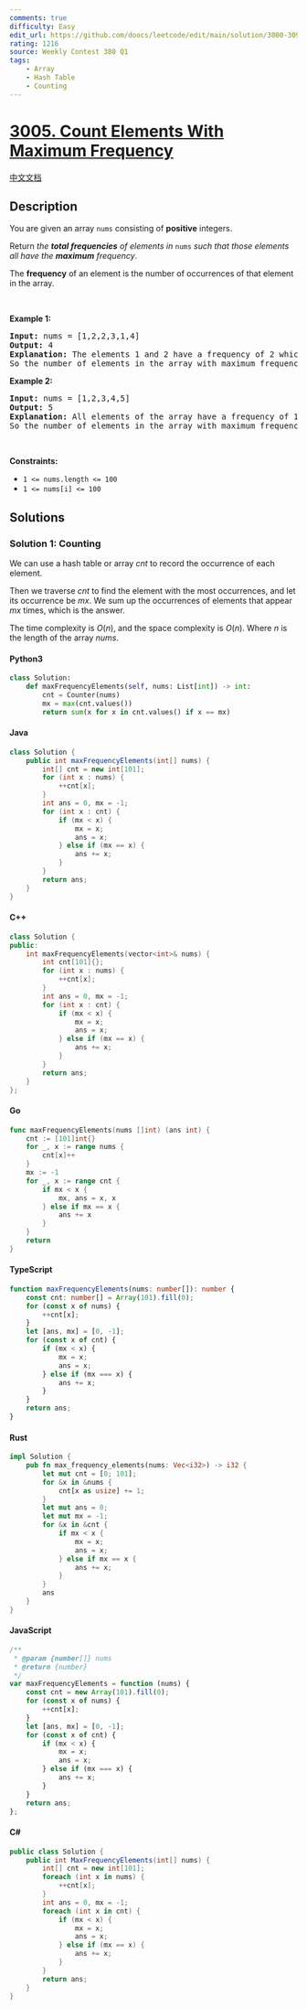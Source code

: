 ```yaml
---
comments: true
difficulty: Easy
edit_url: https://github.com/doocs/leetcode/edit/main/solution/3000-3099/3005.Count%20Elements%20With%20Maximum%20Frequency/README_EN.md
rating: 1216
source: Weekly Contest 380 Q1
tags:
    - Array
    - Hash Table
    - Counting
---
```


<!-- problem:start -->

# [3005. Count Elements With Maximum Frequency](https://leetcode.com/problems/count-elements-with-maximum-frequency)

[中文文档](/solution/3000-3099/3005.Count%20Elements%20With%20Maximum%20Frequency/README.md)

## Description

<!-- description:start -->

<p>You are given an array <code>nums</code> consisting of <strong>positive</strong> integers.</p>

<p>Return <em>the <strong>total frequencies</strong> of elements in</em><em> </em><code>nums</code>&nbsp;<em>such that those elements all have the <strong>maximum</strong> frequency</em>.</p>

<p>The <strong>frequency</strong> of an element is the number of occurrences of that element in the array.</p>

<p>&nbsp;</p>
<p><strong class="example">Example 1:</strong></p>

<pre>
<strong>Input:</strong> nums = [1,2,2,3,1,4]
<strong>Output:</strong> 4
<strong>Explanation:</strong> The elements 1 and 2 have a frequency of 2 which is the maximum frequency in the array.
So the number of elements in the array with maximum frequency is 4.
</pre>

<p><strong class="example">Example 2:</strong></p>

<pre>
<strong>Input:</strong> nums = [1,2,3,4,5]
<strong>Output:</strong> 5
<strong>Explanation:</strong> All elements of the array have a frequency of 1 which is the maximum.
So the number of elements in the array with maximum frequency is 5.
</pre>

<p>&nbsp;</p>
<p><strong>Constraints:</strong></p>

<ul>
	<li><code>1 &lt;= nums.length &lt;= 100</code></li>
	<li><code>1 &lt;= nums[i] &lt;= 100</code></li>
</ul>

<!-- description:end -->

## Solutions

<!-- solution:start -->

### Solution 1: Counting

We can use a hash table or array $cnt$ to record the occurrence of each element.

Then we traverse $cnt$ to find the element with the most occurrences, and let its occurrence be $mx$. We sum up the occurrences of elements that appear $mx$ times, which is the answer.

The time complexity is $O(n)$, and the space complexity is $O(n)$. Where $n$ is the length of the array $nums$.

<!-- tabs:start -->

#### Python3

```python
class Solution:
    def maxFrequencyElements(self, nums: List[int]) -> int:
        cnt = Counter(nums)
        mx = max(cnt.values())
        return sum(x for x in cnt.values() if x == mx)
```

#### Java

```java
class Solution {
    public int maxFrequencyElements(int[] nums) {
        int[] cnt = new int[101];
        for (int x : nums) {
            ++cnt[x];
        }
        int ans = 0, mx = -1;
        for (int x : cnt) {
            if (mx < x) {
                mx = x;
                ans = x;
            } else if (mx == x) {
                ans += x;
            }
        }
        return ans;
    }
}
```

#### C++

```cpp
class Solution {
public:
    int maxFrequencyElements(vector<int>& nums) {
        int cnt[101]{};
        for (int x : nums) {
            ++cnt[x];
        }
        int ans = 0, mx = -1;
        for (int x : cnt) {
            if (mx < x) {
                mx = x;
                ans = x;
            } else if (mx == x) {
                ans += x;
            }
        }
        return ans;
    }
};
```

#### Go

```go
func maxFrequencyElements(nums []int) (ans int) {
	cnt := [101]int{}
	for _, x := range nums {
		cnt[x]++
	}
	mx := -1
	for _, x := range cnt {
		if mx < x {
			mx, ans = x, x
		} else if mx == x {
			ans += x
		}
	}
	return
}
```

#### TypeScript

```ts
function maxFrequencyElements(nums: number[]): number {
    const cnt: number[] = Array(101).fill(0);
    for (const x of nums) {
        ++cnt[x];
    }
    let [ans, mx] = [0, -1];
    for (const x of cnt) {
        if (mx < x) {
            mx = x;
            ans = x;
        } else if (mx === x) {
            ans += x;
        }
    }
    return ans;
}
```

#### Rust

```rust
impl Solution {
    pub fn max_frequency_elements(nums: Vec<i32>) -> i32 {
        let mut cnt = [0; 101];
        for &x in &nums {
            cnt[x as usize] += 1;
        }
        let mut ans = 0;
        let mut mx = -1;
        for &x in &cnt {
            if mx < x {
                mx = x;
                ans = x;
            } else if mx == x {
                ans += x;
            }
        }
        ans
    }
}
```

#### JavaScript

```js
/**
 * @param {number[]} nums
 * @return {number}
 */
var maxFrequencyElements = function (nums) {
    const cnt = new Array(101).fill(0);
    for (const x of nums) {
        ++cnt[x];
    }
    let [ans, mx] = [0, -1];
    for (const x of cnt) {
        if (mx < x) {
            mx = x;
            ans = x;
        } else if (mx === x) {
            ans += x;
        }
    }
    return ans;
};
```

#### C#

```cs
public class Solution {
    public int MaxFrequencyElements(int[] nums) {
        int[] cnt = new int[101];
        foreach (int x in nums) {
            ++cnt[x];
        }
        int ans = 0, mx = -1;
        foreach (int x in cnt) {
            if (mx < x) {
                mx = x;
                ans = x;
            } else if (mx == x) {
                ans += x;
            }
        }
        return ans;
    }
}
```

<!-- tabs:end -->

<!-- solution:end -->

<!-- problem:end -->
